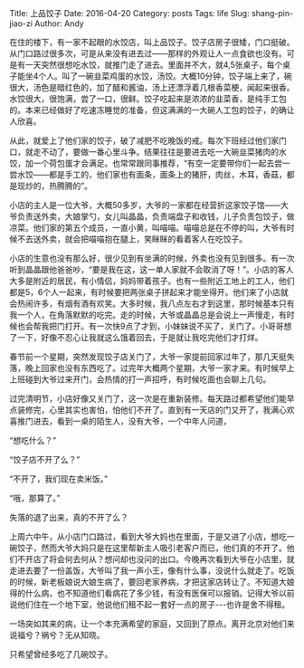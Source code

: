 Title: 上品饺子
Date: 2016-04-20
Category: posts
Tags: life
Slug: shang-pin-jiao-zi
Author: Andy

在住的楼下，有一家不起眼的水饺店，叫上品饺子。饺子店房子很矮，门口挺破。从门口路过很多次，可是从来没有进去过——那样的外观让人一点食欲也没有。可是有一天突然很想吃水饺，就推门走了进去。里面并不大，就4,5张桌子，每个桌子能坐4个人。叫了一碗韭菜鸡蛋的水饺，汤饺。大概10分钟，饺子端上来了，碗很大，汤色是暗红色的，加了醋和酱油，汤上还漂浮着几根香菜梗，闻起来很香。水饺很大，很饱满，尝了一口，很鲜。饺子吃起来是浓浓的韭菜香，是纯手工包的。本来已经做好了吃速冻睡觉的准备，但这满满的一大碗人工包的饺子，的确让人欣喜。

从此，就爱上了他们家的饺子，破了减肥不吃晚饭的戒。每次下班经过他们家门口，就走不动了，要做一番心里斗争。结果往往是要进去吃一大碗韭菜猪肉的水饺，加一个荷包蛋才会满足。也常常跟同事推荐，“有空一定要带你们一起去尝一尝水饺——都是手工的，他们家也有面条，面条上的猪肝，肉丝，木耳，香菇，都是现炒的，热腾腾的”。

小店的主人是一位大爷，大概50多岁，大爷的一家都在经营折这家饺子馆——大爷负责送外卖，大娘掌勺，女儿叫晶晶，负责端盘子和收钱，儿子负责包饺子，做凉菜。他们家的第五个成员，一直小黄，叫喵喵。喵喵总是在不停的叫，大爷有时候不去送外卖，就会把喵喵抱在腿上，笑眯眯的看着客人在吃饺子。

小店的生意也没有那么好，很少见到有坐满的时候，外卖也没有见到很多。有一次听到晶晶跟他爸爸吵，“要是我在这，这一单人家就不会取消了呀！”。小店的客人大多是附近的居民，有小情侣，妈妈带着孩子。也有一些附近工地上的工人，他们都是5，6个人一起来，有时候要把两张桌子拼起来才能坐得开。他们来了小店就会热闹许多，有烟有酒有欢笑。大多时候，我八点左右才到这里，那时候基本只有我一个人，在角落默默的吃完。走的时候，大爷或晶晶总是会说上一声慢走，有时候也会帮我把门打开。有一次快9点了才到，小妹妹说不买了，关门了。小哥哥想了一下，好像不忍心让我就这么饿着回去，于是就让我吃完他们才打烊。

春节前一个星期，突然发现饺子店关门了，大爷一家提前回家过年了，那几天挺失落，晚上回家也没有东西吃了。过完年大概两个星期，大爷一家才来。有时候早上上班碰到大爷过来开门，会热情的打一声招呼，有时候吃面也会聊上几句。

过完清明节，小店好像又关门了，这一次是在重新装修。每天路过都希望他们能早点装修完，心里其实也害怕，怕他们不开了。直到有一天店的门又开了，我满心欢喜推门进去，看到一桌的陌生人，没有大爷，一个中年人问道，

“想吃什么？”

“饺子店不开了么？”

“不开了，我们现在卖米饭。”

“哦，那算了。”

失落的退了出来，真的不开了么？

上周六中午，从小店门口路过，看到大爷大妈也在里面，于是又进了小店，想吃一碗饺子，然而大爷大妈只是在这里帮新主人吸引老客户而已，他们真的不开了。他们不开店了将会何去何从？想问却也没问的出口。今晚再次看到大爷在小店里，就走进去要了一份盖饭，大爷叫了我一声小王，像有什么事，没说什么就走了。吃饭的时候，新老板娘说大娘生病了，要回老家养病，才把这家店转让了。不知道大娘得的什么病，也不知道他们看病花了多少钱，有没有医保可以报销。记得大爷以前说他们住在一个地下室，他说他们租不起一套好一点的房子---也许是舍不得租。

一场突如其来的病，让一个本充满希望的家庭，又回到了原点。离开北京对他们来说福兮？祸兮？无从知晓。

只希望曾经多吃了几碗饺子。